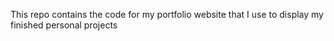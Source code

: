 This repo contains the code for my portfolio website that I use to display my finished personal projects 
